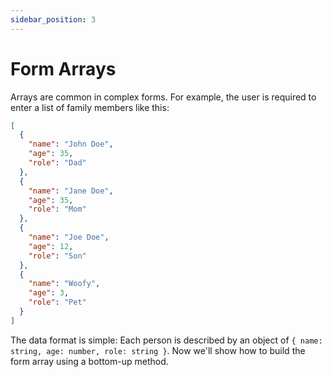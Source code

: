 ```yaml
---
sidebar_position: 3
---
```


# Form Arrays

Arrays are common in complex forms. For example, the user is required to enter a list of family members like this:

```json
[
  {
    "name": "John Doe",
    "age": 35,
    "role": "Dad"
  },
  {
    "name": "Jane Doe",
    "age": 35,
    "role": "Mom"
  },
  {
    "name": "Joe Doe",
    "age": 12,
    "role": "Son"
  },
  {
    "name": "Woofy",
    "age": 3,
    "role": "Pet"
  }
]
```

The data format is simple: Each person is described by an object of `{ name: string, age: number, role: string }`. Now we'll show how to build the form array using a bottom-up method.


